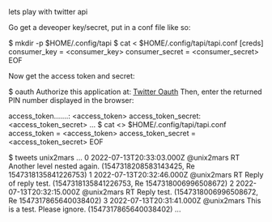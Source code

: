 lets play with twitter api

Go get a deveoper key/secret, put in a conf file like so:

$ mkdir -p $HOME/.config/tapi
$ cat <<EOF > $HOME/.config/tapi/tapi.conf
[creds]
consumer_key = <consumer_key>
consumer_secret = <consumer_secret>
EOF

Now get the access token and secret:

$ oauth
Authorize this application at: [Twitter Oauth](https://api.twitter.com/oauth/authorize?oauth_token=..magic..autogen..string..)
Then, enter the returned PIN number displayed in the browser: <pincode from browser>

access_token.......: <access_token>
access_token_secret: <access_token_secret>
...
$ cat <<EOF >> $HOME/.config/tapi/tapi.conf
access_token = <access_token>
access_token_secret = <access_token_secret>
EOF

$ tweets unix2mars
...
0 2022-07-13T20:33:03.000Z @unix2mars RT Another level nested again. (1547318208583143425, Re 1547318135841226753)
    1 2022-07-13T20:32:46.000Z @unix2mars RT Reply of reply test. (1547318135841226753, Re 1547318006996508672)
        2 2022-07-13T20:32:15.000Z @unix2mars RT Reply test. (1547318006996508672, Re 1547317865640038402)
            3 2022-07-13T20:31:41.000Z @unix2mars This is a test. Please ignore. (1547317865640038402)
...
